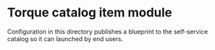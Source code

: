 # Torque catalog item module

Configuration in this directory publishes a blueprint to the self-service catalog so it can launched by end users.
